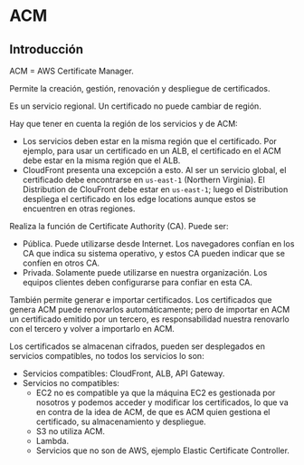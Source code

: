 # ACM

## Introducción

ACM = AWS Certificate Manager.

Permite la creación, gestión, renovación y despliegue de certificados.

Es un servicio regional. Un certificado no puede cambiar de región.

Hay que tener en cuenta la región de los servicios y de ACM:

- Los servicios deben estar en la misma región que el certificado. Por ejemplo, para usar un certificado en un ALB, el certificado en el ACM debe estar en la misma región que el ALB.
- CloudFront presenta una excepción a esto. Al ser un servicio global, el certificado debe encontrarse en `us-east-1` (Northern Virginia). El Distribution de ClouFront debe estar en `us-east-1`; luego el Distribution despliega el certificado en los edge locations aunque estos se encuentren en otras regiones.

Realiza la función de Certificate Authority (CA). Puede ser:

- Pública. Puede utilizarse desde Internet. Los navegadores confían en los CA que indica su sistema operativo, y estos CA pueden indicar que se confíen en otros CA.
- Privada. Solamente puede utilizarse en nuestra organización. Los equipos clientes deben configurarse para confiar en esta CA.

También permite generar e importar certificados. Los certificados que genera ACM puede renovarlos automáticamente; pero de importar en ACM un certificado emitido por un tercero, es responsabilidad nuestra renovarlo con el tercero y volver a importarlo en ACM.

Los certificados se almacenan cifrados, pueden ser desplegados en servicios compatibles, no todos los servicios lo son:

- Servicios compatibles: CloudFront, ALB, API Gateway.
- Servicios no compatibles:
    - EC2 no es compatible ya que la máquina EC2 es gestionada por nosotros y podemos acceder y modificar los certificados, lo que va en contra de la idea de ACM, de que es ACM quien gestiona el certificado, su almacenamiento y despliegue.
    - S3 no utiliza ACM.
    - Lambda.
    - Servicios que no son de AWS, ejemplo Elastic Certificate Controller.
